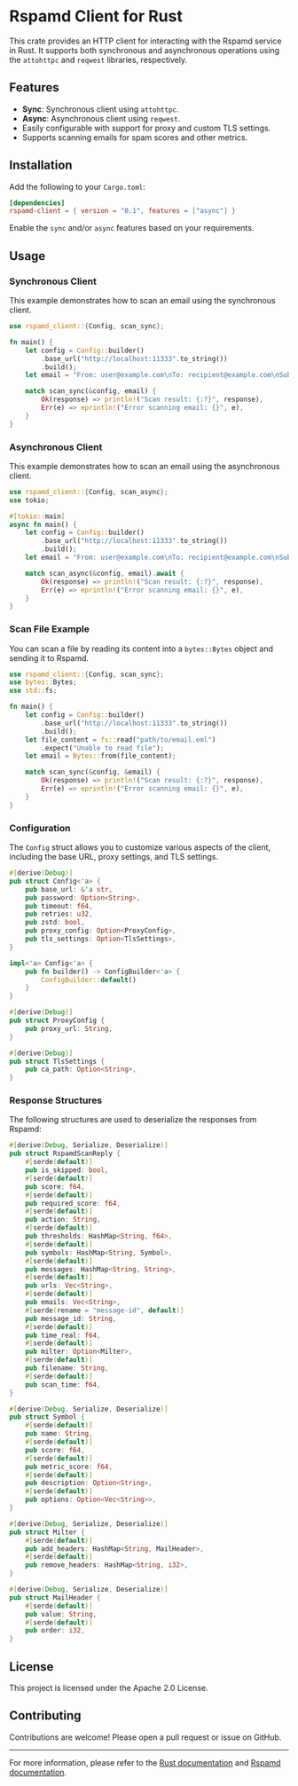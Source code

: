 # Rspamd Client for Rust

This crate provides an HTTP client for interacting with the Rspamd service in Rust. It supports both synchronous and asynchronous operations using the `attohttpc` and `reqwest` libraries, respectively.

## Features

- **Sync**: Synchronous client using `attohttpc`.
- **Async**: Asynchronous client using `reqwest`.
- Easily configurable with support for proxy and custom TLS settings.
- Supports scanning emails for spam scores and other metrics.

## Installation

Add the following to your `Cargo.toml`:

```toml
[dependencies]
rspamd-client = { version = "0.1", features = ["async"] }
```

Enable the `sync` and/or `async` features based on your requirements.

## Usage

### Synchronous Client

This example demonstrates how to scan an email using the synchronous client.

```rust
use rspamd_client::{Config, scan_sync};

fn main() {
    let config = Config::builder()
        .base_url("http://localhost:11333".to_string())
        .build();
    let email = "From: user@example.com\nTo: recipient@example.com\nSubject: Test\n\nThis is a test email.";

    match scan_sync(&config, email) {
        Ok(response) => println!("Scan result: {:?}", response),
        Err(e) => eprintln!("Error scanning email: {}", e),
    }
}
```

### Asynchronous Client

This example demonstrates how to scan an email using the asynchronous client.

```rust
use rspamd_client::{Config, scan_async};
use tokio;

#[tokio::main]
async fn main() {
    let config = Config::builder()
        .base_url("http://localhost:11333".to_string())
        .build();
    let email = "From: user@example.com\nTo: recipient@example.com\nSubject: Test\n\nThis is a test email.";

    match scan_async(&config, email).await {
        Ok(response) => println!("Scan result: {:?}", response),
        Err(e) => eprintln!("Error scanning email: {}", e),
    }
}
```

### Scan File Example

You can scan a file by reading its content into a `bytes::Bytes` object and sending it to Rspamd.

```rust
use rspamd_client::{Config, scan_sync};
use bytes::Bytes;
use std::fs;

fn main() {
    let config = Config::builder()
        .base_url("http://localhost:11333".to_string())
        .build();
    let file_content = fs::read("path/to/email.eml")
        .expect("Unable to read file");
    let email = Bytes::from(file_content);

    match scan_sync(&config, &email) {
        Ok(response) => println!("Scan result: {:?}", response),
        Err(e) => eprintln!("Error scanning email: {}", e),
    }
}
```

### Configuration

The `Config` struct allows you to customize various aspects of the client, including the base URL, proxy settings, and TLS settings.

```rust
#[derive(Debug)]
pub struct Config<'a> {
    pub base_url: &'a str,
    pub password: Option<String>,
    pub timeout: f64,
    pub retries: u32,
    pub zstd: bool,
    pub proxy_config: Option<ProxyConfig>,
    pub tls_settings: Option<TlsSettings>,
}

impl<'a> Config<'a> {
    pub fn builder() -> ConfigBuilder<'a> {
        ConfigBuilder::default()
    }
}

#[derive(Debug)]
pub struct ProxyConfig {
    pub proxy_url: String,
}

#[derive(Debug)]
pub struct TlsSettings {
    pub ca_path: Option<String>,
}
```

### Response Structures

The following structures are used to deserialize the responses from Rspamd:

```rust
#[derive(Debug, Serialize, Deserialize)]
pub struct RspamdScanReply {
    #[serde(default)]
    pub is_skipped: bool,
    #[serde(default)]
    pub score: f64,
    #[serde(default)]
    pub required_score: f64,
    #[serde(default)]
    pub action: String,
    #[serde(default)]
    pub thresholds: HashMap<String, f64>,
    #[serde(default)]
    pub symbols: HashMap<String, Symbol>,
    #[serde(default)]
    pub messages: HashMap<String, String>,
    #[serde(default)]
    pub urls: Vec<String>,
    #[serde(default)]
    pub emails: Vec<String>,
    #[serde(rename = "message-id", default)]
    pub message_id: String,
    #[serde(default)]
    pub time_real: f64,
    #[serde(default)]
    pub milter: Option<Milter>,
    #[serde(default)]
    pub filename: String,
    #[serde(default)]
    pub scan_time: f64,
}

#[derive(Debug, Serialize, Deserialize)]
pub struct Symbol {
    #[serde(default)]
    pub name: String,
    #[serde(default)]
    pub score: f64,
    #[serde(default)]
    pub metric_score: f64,
    #[serde(default)]
    pub description: Option<String>,
    #[serde(default)]
    pub options: Option<Vec<String>>,
}

#[derive(Debug, Serialize, Deserialize)]
pub struct Milter {
    #[serde(default)]
    pub add_headers: HashMap<String, MailHeader>,
    #[serde(default)]
    pub remove_headers: HashMap<String, i32>,
}

#[derive(Debug, Serialize, Deserialize)]
pub struct MailHeader {
    #[serde(default)]
    pub value: String,
    #[serde(default)]
    pub order: i32,
}
```

## License

This project is licensed under the Apache 2.0 License.

## Contributing

Contributions are welcome! Please open a pull request or issue on GitHub.

---
For more information, please refer to the [Rust documentation](https://doc.rust-lang.org/) and [Rspamd documentation](https://rspamd.com/doc/).